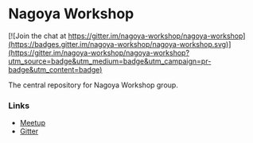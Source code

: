 Nagoya Workshop
===============

[![Join the chat at https://gitter.im/nagoya-workshop/nagoya-workshop](https://badges.gitter.im/nagoya-workshop/nagoya-workshop.svg)](https://gitter.im/nagoya-workshop/nagoya-workshop?utm_source=badge&utm_medium=badge&utm_campaign=pr-badge&utm_content=badge)

The central repository for Nagoya Workshop group.

### Links

- [Meetup](http://www.meetup.com/Nagoya-Workshop/)
- [Gitter](https://gitter.im/nagoya-workshop/nagoya-workshop)
